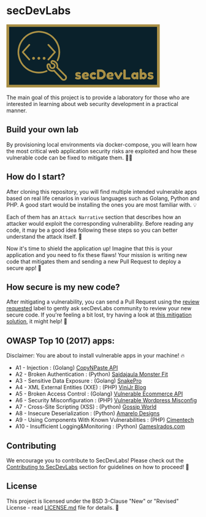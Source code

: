 # secDevLabs

<img src="images/secDevLabs-logo.png" align="" height="" />

The main goal of this project is to provide a laboratory for those who are interested in learning about web security development in a practical manner.

## Build your own lab

By provisioning local environments via docker-compose, you will learn how the most critical web application security risks are exploited and how these vulnerable code can be fixed to mitigate them. 👩‍💻

## How do I start?

After cloning this repository, you will find multiple intended vulnerable apps based on real life cenarios in various languages such as Golang, Python and PHP. A good start would be installing the ones you are most familiar with. 💡

Each of them has an `Attack Narrative` section that describes how an attacker would exploit the corresponding vulnerability.  Before reading any code, it may be a good idea following these steps so you can better understand the attack itself. 💉

Now it's time to shield the application up! Imagine that this is your application and you need to fix these flaws! Your mission is writing new code that mitigates them and sending a new Pull Request to deploy a secure app! 🔐

## How secure is my new code?

After mitigating a vulnerability, you can send a Pull Request using the [review requested](https://github.com/globocom/secDevLabs/issues?utf8=%E2%9C%93&q=label%3A%22review+requested+%F0%9F%91%80%22+) label to gently ask secDevLabs community to review your new secure code. If you're feeling a bit lost, try having a look at [this mitigation solution](https://github.com/globocom/secDevLabs/pull/29), it might help! 🚀

##  OWASP Top 10 (2017) apps:

Disclaimer: You are about to install vulnerable apps in your machine! 🔥

- A1 - Injection :  (Golang) [CopyNPaste API](owasp-top10-2017-apps/a1/copy-n-paste)
- A2 - Broken Authentication : (Python) [Saidajaula Monster Fit](owasp-top10-2017-apps/a2/saidajaula-monster)
- A3 - Sensitive Data Exposure : (Golang) [SnakePro](owasp-top10-2017-apps/a3/snake-pro)
- A4 - XML External Entities (XXE) :  (PHP) [ViniJr Blog](owasp-top10-2017-apps/a4/vinijr-blog)
- A5 - Broken Access Control : (Golang) [Vulnerable Ecommerce API](owasp-top10-2017-apps/a5/ecommerce-api)
- A6 - Security Misconfiguration : (PHP) [Vulnerable Wordpress Misconfig](owasp-top10-2017-apps/a6/misconfig-wordpress)
- A7 - Cross-Site Scripting (XSS) : (Python) [Gossip World](owasp-top10-2017-apps/a7/gossip-world)
- A8 - Insecure Deserialization : (Python) [Amarelo Designs](owasp-top10-2017-apps/a8/amarelo-designs)
- A9 - Using Components With Known Vulnerabilities : (PHP) [Cimentech](owasp-top10-2017-apps/a9/cimentech)
- A10 - Insufficient Logging&Monitoring : (Python) [GamesIrados.com](owasp-top10-2017-apps/a10/games-irados)

## Contributing
We encourage you to contribute to SecDevLabs! Please check out the [Contributing to SecDevLabs](/docs/CONTRIBUTING.md) section for guidelines on how to proceed! 🎉

## License

This project is licensed under the BSD 3-Clause "New" or "Revised" License - read [LICENSE.md](LICENSE.md) file for details. 📖
